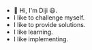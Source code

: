- 👋 Hi, I'm Diji :smiley:.
- I like to challenge myself. 
- I like to provide solutions.
- I like learning. 
- I like implementing.

